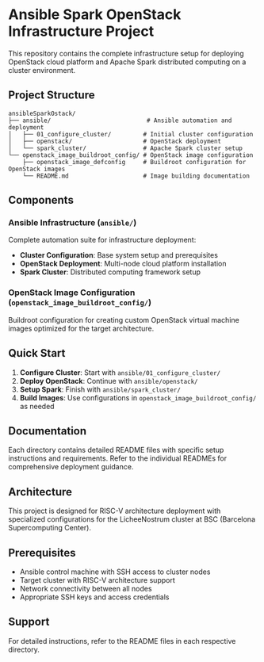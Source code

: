 # Ansible Spark OpenStack Infrastructure Project

This repository contains the complete infrastructure setup for deploying OpenStack cloud platform and Apache Spark distributed computing on a cluster environment.

## Project Structure

```
ansibleSparkOstack/
├── ansible/                           # Ansible automation and deployment
│   ├── 01_configure_cluster/         # Initial cluster configuration
│   ├── openstack/                    # OpenStack deployment
│   └── spark_cluster/                # Apache Spark cluster setup
└── openstack_image_buildroot_config/ # OpenStack image configuration
    ├── openstack_image_defconfig     # Buildroot configuration for OpenStack images
    └── README.md                     # Image building documentation
```

## Components

### Ansible Infrastructure (`ansible/`)
Complete automation suite for infrastructure deployment:
- **Cluster Configuration**: Base system setup and prerequisites
- **OpenStack Deployment**: Multi-node cloud platform installation
- **Spark Cluster**: Distributed computing framework setup

### OpenStack Image Configuration (`openstack_image_buildroot_config/`)
Buildroot configuration for creating custom OpenStack virtual machine images optimized for the target architecture.

## Quick Start

1. **Configure Cluster**: Start with `ansible/01_configure_cluster/`
2. **Deploy OpenStack**: Continue with `ansible/openstack/`
3. **Setup Spark**: Finish with `ansible/spark_cluster/`
4. **Build Images**: Use configurations in `openstack_image_buildroot_config/` as needed

## Documentation

Each directory contains detailed README files with specific setup instructions and requirements. Refer to the individual READMEs for comprehensive deployment guidance.

## Architecture

This project is designed for RISC-V architecture deployment with specialized configurations for the LicheeNostrum cluster at BSC (Barcelona Supercomputing Center).

## Prerequisites

- Ansible control machine with SSH access to cluster nodes
- Target cluster with RISC-V architecture support
- Network connectivity between all nodes
- Appropriate SSH keys and access credentials

## Support

For detailed instructions, refer to the README files in each respective directory.
